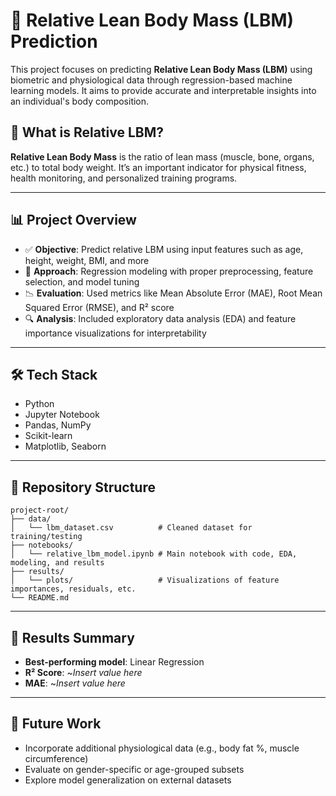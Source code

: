 # 💪 Relative Lean Body Mass (LBM) Prediction

This project focuses on predicting **Relative Lean Body Mass (LBM)** using biometric and physiological data through regression-based machine learning models. It aims to provide accurate and interpretable insights into an individual's body composition.

## 📌 What is Relative LBM?

**Relative Lean Body Mass** is the ratio of lean mass (muscle, bone, organs, etc.) to total body weight. It’s an important indicator for physical fitness, health monitoring, and personalized training programs.

---

## 📊 Project Overview

- ✅ **Objective**: Predict relative LBM using input features such as age, height, weight, BMI, and more  
- 🧪 **Approach**: Regression modeling with proper preprocessing, feature selection, and model tuning  
- 📉 **Evaluation**: Used metrics like Mean Absolute Error (MAE), Root Mean Squared Error (RMSE), and R² score  
- 🔍 **Analysis**: Included exploratory data analysis (EDA) and feature importance visualizations for interpretability  

---

## 🛠️ Tech Stack

- Python  
- Jupyter Notebook  
- Pandas, NumPy  
- Scikit-learn  
- Matplotlib, Seaborn  

---

## 📁 Repository Structure

```
project-root/
├── data/
│   └── lbm_dataset.csv          # Cleaned dataset for training/testing
├── notebooks/
│   └── relative_lbm_model.ipynb # Main notebook with code, EDA, modeling, and results
├── results/
│   └── plots/                   # Visualizations of feature importances, residuals, etc.
└── README.md
```

---

## 🚀 Results Summary

- **Best-performing model**: Linear Regression
- **R² Score**: ~_Insert value here_  
- **MAE**: ~_Insert value here_  

---

## 🔮 Future Work

- Incorporate additional physiological data (e.g., body fat %, muscle circumference)  
- Evaluate on gender-specific or age-grouped subsets  
- Explore model generalization on external datasets
